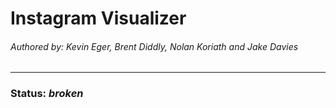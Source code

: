 # Instagram Visualizer
###### Authored by: Kevin Eger, Brent Diddly, Nolan Koriath and Jake Davies
---
### Status: _broken_

